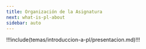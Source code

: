 ```yaml
---
title: Organización de la Asignatura
next: what-is-pl-about
sidebar: auto
---
```


!!!include(temas/introduccion-a-pl/presentacion.md)!!!